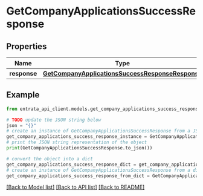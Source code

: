 # GetCompanyApplicationsSuccessResponse


## Properties

Name | Type | Description | Notes
------------ | ------------- | ------------- | -------------
**response** | [**GetCompanyApplicationsSuccessResponseResponse**](GetCompanyApplicationsSuccessResponseResponse.md) |  | 

## Example

```python
from entrata_api_client.models.get_company_applications_success_response import GetCompanyApplicationsSuccessResponse

# TODO update the JSON string below
json = "{}"
# create an instance of GetCompanyApplicationsSuccessResponse from a JSON string
get_company_applications_success_response_instance = GetCompanyApplicationsSuccessResponse.from_json(json)
# print the JSON string representation of the object
print(GetCompanyApplicationsSuccessResponse.to_json())

# convert the object into a dict
get_company_applications_success_response_dict = get_company_applications_success_response_instance.to_dict()
# create an instance of GetCompanyApplicationsSuccessResponse from a dict
get_company_applications_success_response_from_dict = GetCompanyApplicationsSuccessResponse.from_dict(get_company_applications_success_response_dict)
```
[[Back to Model list]](../README.md#documentation-for-models) [[Back to API list]](../README.md#documentation-for-api-endpoints) [[Back to README]](../README.md)


